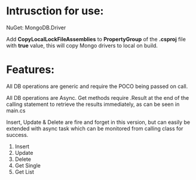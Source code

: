# Intrusction for use:

NuGet: MongoDB.Driver

Add **CopyLocalLockFileAssemblies** to **PropertyGroup** of the **.csproj** file with **true** value, this will copy Mongo drivers to local on build.


# Features:

All DB operations are generic and require the POCO being passed on call.

All DB operations are Async.  Get methods require .Result at the end of the calling statement to retrieve the results immediately, as can be seen in main.cs

Insert, Update & Delete are fire and forget in this version, but can easily be extended with async task which can be monitored from calling class for success.

1) Insert
2) Update
3) Delete
4) Get Single
5) Get List
